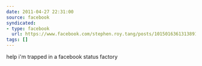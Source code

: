 ```yaml
---
date: 2011-04-27 22:31:00
source: facebook
syndicated:
- type: facebook
  url: https://www.facebook.com/stephen.roy.tang/posts/10150163613138912
tags: []
---
```


help i'm trapped in a facebook status factory